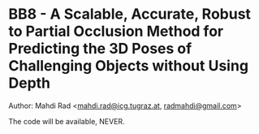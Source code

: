 # BB8 - A Scalable, Accurate, Robust to Partial Occlusion Method for Predicting the 3D Poses of Challenging Objects without Using Depth

Author: Mahdi Rad <mahdi.rad@icg.tugraz.at, radmahdi@gmail.com>

The code will be available, NEVER.
